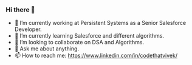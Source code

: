 ### Hi there 👋

- 🔭 I’m currently working at Persistent Systems as a Senior Salesforce Developer.
- 🌱 I’m currently learning Salesforce and different algorithms.
- 👯 I’m looking to collaborate on DSA and Algorithms.
- 💬 Ask me about anything.
- 📫 How to reach me: https://www.linkedin.com/in/codethatvivek/
